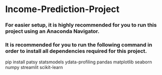 # Income-Prediction-Project
### For easier setup, it is highly recommended for you to run this project using an Anaconda Navigator.
### It is recommended for you to run the following command in order to install all dependencies required for this project.
pip install patsy statsmodels ydata-profiling pandas matplotlib seaborn numpy streamlit scikit-learn 